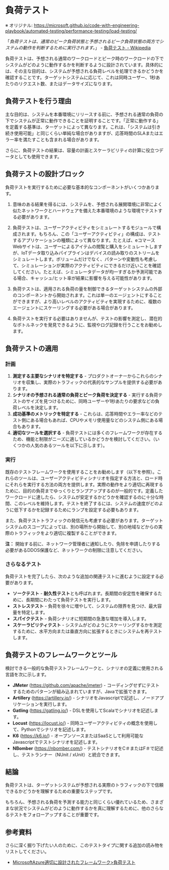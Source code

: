 # 負荷テスト

※ オリジナル: https://microsoft.github.io/code-with-engineering-playbook/automated-testing/performance-testing/load-testing/

「*負荷テストは、通常のピーク負荷状態と予想されるピーク負荷状態の両方でシステムの動作を判断するために実行されます。*」 - [負荷テスト - Wikipedia](https://en.wikipedia.org/wiki/Load_testing)

負荷テストは、予想される通常のワークロードとピーク時のワークロードの下でシステムがどのように動作するかを判断するように設計されています。具体的には、その主な目的は、システムが予想される負荷レベルを処理できるかどうかを確認することです。ターゲットシステムに応じて、これは同時ユーザー、1秒あたりのリクエスト数、またはデータサイズになります。

## 負荷テストを行う理由

主な目的は、システムを本番環境にリリースする前に、予想される通常の負荷の下でシステムが正常に動作できることを証明することです。「正常に動作する」を定義する基準は、ターゲットによって異なります。これは、「システムは引き続き使用可能」と同じくらい単純な場合がありますが、応答時間のSLAまたはエラー率を満たすことも含まれる場合があります。

さらに、負荷テストの結果は、容量の計画とスケーラビリティの計算に役立つデータとしても使用できます。

## 負荷テストの設計ブロック

負荷テストを実行するために必要な基本的なコンポーネントがいくつかあります。

1. 意味のある結果を得るには、システムを、予想される展開環境に非常によく似たネットワークとハードウェアを備えた本番環境のような環境でテストする必要があります。

2. 負荷テストは、ユーザーアクティビティをシミュレートするモジュールで構成されます。もちろん、この「ユーザーアクティビティ」の構成は、テストするアプリケーションの種類によって異なります。たとえば、eコマースWebサイトは、ユーザーによるアイテムの閲覧と購入をシミュレートしますが、IoTデータ取り込みパイプラインはデバイスの読み取りのストリームをシミュレートします。ボリュームだけでなく、パターンや変動性も考慮して、シミュレーションが実際のアクティビティにできるだけ近いことを確認してください。たとえば、シミュレータデータが均一すぎるか予測可能である場合、キャッシュ/ヒット率が結果に影響を与える可能性があります。

3. 負荷テストは、適用される負荷の量を制御できるターゲットシステムの外部のコンポーネントから開始されます。これは単一のエージェントにすることができますが、より高いレベルのアクティビティを実現するために、複数のエージェントにスケーリングする必要がある場合があります。

4. 負荷テストを実行する必要はありませんが、テストの影響を測定し、潜在的なボトルネックを発見できるように、監視やログ記録を行うことをお勧めします。

## 負荷テストの適用

### 計画

1. **測定する主要なシナリオを特定する**  - プロダクトオーナーからこれらのシナリオを収集し、実際のトラフィックの代表的なサンプルを提供する必要があります。
2. **シナリオの予想される通常の負荷とピーク負荷を決定する** - 実行する負荷テストのサイズを見つけるために、同時ユーザーや1秒あたりの要求などの負荷レベルを決定します。
3. **成功基準のメトリックを特定する** - これらは、応答時間やエラー率などのテスト側にある場合もあれば、CPUやメモリ使用量などのシステム側にある場合もあります。
4. **適切なツールを選択する** - 負荷テストには多くのフレームワークが存在するため、機能と制限がニーズに適しているかどうかを検討してください。（いくつかの人気のあるツールを以下に示します）。

### 実行

既存のテストフレームワークを使用することをお勧めします（以下を参照）。これらのツールは、ユーザーアクティビティシナリオを指定する方法と、ロード時にそれらを実行する方法の両方を提供します。実際の動作をより適切に再現するために、目的の負荷までゆっくりとランプアップするのが一般的です。定義したワークロードに達したら、システムが安定するかどうかを確認するのに十分な時間、このレベルを維持します。テストを終了するには、システムの速度がどのように低下​​するかを記録するためにランプを設定する必要もあります。

また、負荷テストトラフィックの発信元も考慮する必要があります。ターゲットシステムのスコープによっては、別の場所から開始して、別の地域などからの実際のトラフィックをより適切に複製することができます。

**注：** 開始する前に、ネットワーク管理者に通知したり、免除を申請したりする必要があるDDOS保護など、ネットワークの制限に注意してください。

### さらなるテスト

負荷テストを完了したら、次のような追加の関連テストに進むように設定する必要があります。

- **ソークテスト** - **耐久性テスト**とも呼ばれます。長期間の安定性を確保するために、長期間にわたって負荷テストを実行します。
- **ストレステスト** - 負荷を徐々に増やして、システムの限界を見つけ、最大容量を特定します。
- **スパイクテスト** - 負荷シナリオに短期間の急激な増加を導入します。
- **スケーラビリティテスト** - システムがどのようにスケーリングするかを測定するために、水平方向または垂直方向に拡張するときにシステムを再テストします。

## 負荷テストのフレームワークとツール

検討できる一般的な負荷テストフレームワークと、シナリオの定義に使用される言語を次に示します。

- **JMeter** (<https://github.com/apache/jmeter>) - コーディングせずにテストするためのパターンが組み込まれていますが、Javaで拡張できます。
- **Artillery** (<https://artillery.io/>) - シナリオをJavascriptで記述し、ノードアプリケーションを実行します。
- **Gatling** (<https://gatling.io/>) - DSLを使用してScalaでシナリオを記述します。
- **Locust** (<https://locust.io/>) - 同時ユーザーアクティビティの概念を使用して、Pythonでシナリオを記述します。
- **K6** (<https://k6.io/>) - オープンソースまたはSaaSとして利用可能なJavascriptでテストシナリオを記述します。
- **NBomber** (<https://nbomber.com/>) - テストシナリオをC＃またはF＃で記述し、テストランナー（NUnit / xUnit）と統合できます。

## 結論

負荷テストは、ターゲットシステムが予想される実際のトラフィックの下で信頼できるかどうかを理解するための重要なステップです。

もちろん、予想される負荷を予測する能力と同じくらい優れているため、さまざまな状況でシステムがどのように動作するかを真に理解するために、他のさらなるテストをフォローアップすることが重要です。

## 参考資料

さらに深く掘り下げたい人のために、このテストタイプに関する追加の読み物をリストしてください。

- [MicrosoftAzure適切に設計されたフレームワーク>負荷テスト](https://docs.microsoft.com/en-us/azure/architecture/framework/scalability/load-testing)
